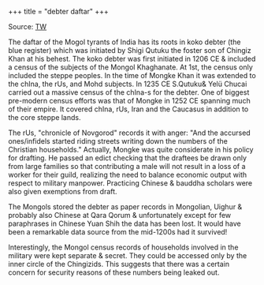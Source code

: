 +++
title = "debter daftar"
+++

Source: [TW](https://threadreaderapp.com/thread/1594581012365082624.html)

The daftar of the Mogol tyrants of India has its roots in koko debter (the blue register) which was initiated by Shigi Qutuku the foster son of Chingiz Khan at his behest. The koko debter was first initiated in 1206 CE & included a census of the subjects of the Mongol Khaghanate. At 1st, the census only included the steppe peoples. In the time of Mongke Khan it was extended to the chIna, the rUs, and Mohd subjects. In 1235 CE S.Qutuku& Yelü Chucai carried out a massive census of the chIna-s for the debter. One of biggest pre-modern census efforts was that of Mongke in 1252 CE spanning much of their empire. It covered chIna, rUs, Iran and the Caucasus in addition to the core steppe lands.

The rUs, "chronicle of Novgorod" records it with anger: "And the accursed ones/infidels started riding streets writing down the numbers of the Christian households." Actually, Mongke was quite considerate in his policy for drafting. He passed an edict checking that the draftees be drawn only from large families so that contributing a male will not result in a loss of a worker for their guild, realizing the need to balance economic output with respect to military manpower. Practicing Chinese & bauddha scholars were also given exemptions from draft.

The Mongols stored the debter as paper records in Mongolian, Uighur & probably also Chinese at Qara Qorum & unfortunately except for few paraphrases in Chinese Yuan Shih the data has been lost. It would have been a remarkable data source from the mid-1200s had it survived!

Interestingly, the Mongol census records of households involved in the military were kept separate & secret. They could be accessed only by the inner circle of the Chingizids. This suggests that there was a certain concern for security reasons of these numbers being leaked out.